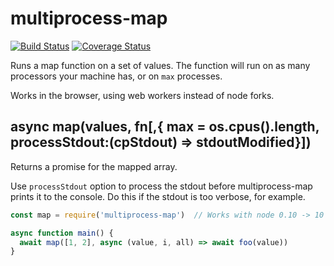 # multiprocess-map

[![Build Status](https://travis-ci.org/fabiosantoscode/multiprocess-map.svg?branch=master)](https://travis-ci.org/fabiosantoscode/multiprocess-map) [![Coverage Status](https://coveralls.io/repos/github/fabiosantoscode/multiprocess-map/badge.svg?branch=master)](https://coveralls.io/github/fabiosantoscode/multiprocess-map?branch=master)

Runs a map function on a set of values. The function will run on as many processors your machine has, or on `max` processes.

Works in the browser, using web workers instead of node forks.

## async map(values, fn[,{ max = os.cpus().length, processStdout:(cpStdout) => stdoutModified}])

Returns a promise for the mapped array.

Use `processStdout` option to process the stdout before multiprocess-map prints it to the console. Do this if the stdout is too verbose, for example.

```javascript
const map = require('multiprocess-map')  // Works with node 0.10 -> 10

async function main() {
  await map([1, 2], async (value, i, all) => await foo(value))
}
```

